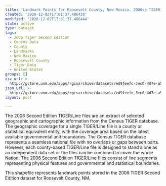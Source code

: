 ```yaml
---
title: 'Landmark Points for Roosevelt County, New Mexico, 2006se TIGER'
created: '2020-12-02T17:01:37.486438'
modified: '2020-12-02T17:01:37.486444'
state: active
type: dataset
tags:
  - 2006 Tiger Second Edition
  - Census Data
  - County
  - Landmarks
  - New Mexico
  - Roosevelt County
  - Tiger Data
  - United States
groups: []
csv_url: >-
  http://gstore.unm.edu/apps/rgisarchive/datasets/ed9feefc-5ec0-4d7e-a543-6a30f3ac3ae8/tgr2006se_roos_lpt.derived.csv
json_url: >-
  http://gstore.unm.edu/apps/rgisarchive/datasets/ed9feefc-5ec0-4d7e-a543-6a30f3ac3ae8/tgr2006se_roos_lpt.derived.json
layout: post

---
```

The 2006 Second Edition TIGER/Line files are an extract of selected geographic and cartographic information from the Census TIGER database.  The geographic coverage for a single TIGER/Line file is a county or statistical equivalent entity, with the coverage area based on the latest available governmental unit boundaries. The Census TIGER database represents a seamless national file with no overlaps or gaps between parts.  However, each county-based TIGER/Line file is designed to stand alone as an independent data set or the files can be combined to cover the whole Nation.  The 2006 Second Edition  TIGER/Line files consist of line segments representing physical features and governmental and statistical boundaries.  

This shapefile represents landmark points stored in the 2006 TIGER Second Edition dataset for Roosevelt County, NM.
